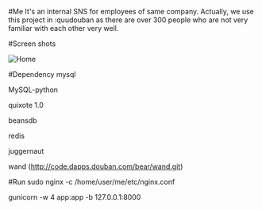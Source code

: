 #Me
It's an internal SNS for employees of same company. Actually, we use this project in :quudouban as there are over 300 people who are not very familiar with each other very well.

#Screen shots

![Home](https://raw.github.com/beartung/me/master/screenshots/screen_shot.png)

#Dependency
mysql

MySQL-python

quixote 1.0

beansdb

redis

juggernaut

wand (http://code.dapps.douban.com/bear/wand.git)

#Run
sudo nginx -c /home/user/me/etc/nginx.conf

gunicorn -w 4 app:app -b 127.0.0.1:8000
